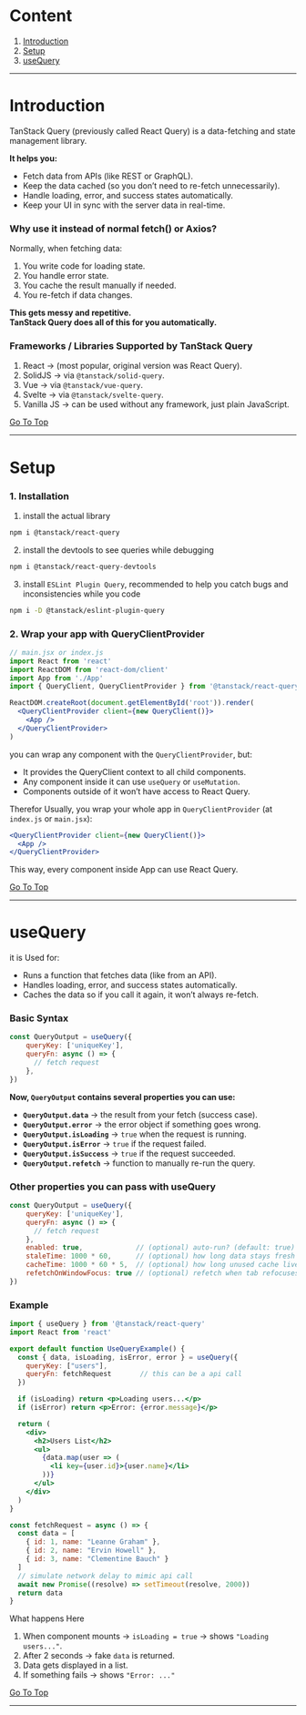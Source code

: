 # Content
1. [Introduction](#introduction)
2. [Setup](#setup)
3. [useQuery](#usequery)

---
# Introduction
TanStack Query (previously called React Query) is a data-fetching and state management library.

**It helps you:**
- Fetch data from APIs (like REST or GraphQL).
- Keep the data cached (so you don’t need to re-fetch unnecessarily).
- Handle loading, error, and success states automatically.
- Keep your UI in sync with the server data in real-time.

### Why use it instead of normal fetch() or Axios?

Normally, when fetching data:
1. You write code for loading state.
2. You handle error state.
3. You cache the result manually if needed.
4. You re-fetch if data changes.

**This gets messy and repetitive.**\
**TanStack Query does all of this for you automatically.**


### Frameworks / Libraries Supported by TanStack Query

1. React → (most popular, original version was React Query).
2. SolidJS → via `@tanstack/solid-query`.
3. Vue → via `@tanstack/vue-query`.
4. Svelte → via `@tanstack/svelte-query`.
5. Vanilla JS → can be used without any framework, just plain JavaScript.

[Go To Top](#content)

---
# Setup


### 1. Installation
1. install the actual library
```bash
npm i @tanstack/react-query
```
2. install the devtools to see queries while debugging
```bash
npm i @tanstack/react-query-devtools
```
3. install `ESLint Plugin Query`, recommended to help you catch bugs and inconsistencies while you code
```bash
npm i -D @tanstack/eslint-plugin-query
```
### 2. Wrap your app with QueryClientProvider
```jsx
// main.jsx or index.js
import React from 'react'
import ReactDOM from 'react-dom/client'
import App from './App'
import { QueryClient, QueryClientProvider } from '@tanstack/react-query'

ReactDOM.createRoot(document.getElementById('root')).render(
  <QueryClientProvider client={new QueryClient()}>
    <App />
  </QueryClientProvider>
)
```
you can wrap any component with the `QueryClientProvider`, but:
- It provides the QueryClient context to all child components.
- Any component inside it can use `useQuery` or `useMutation`.
- Components outside of it won’t have access to React Query.

Therefor Usually, you wrap your whole app in `QueryClientProvider` (at `index.js` or `main.jsx`):
```jsx
<QueryClientProvider client={new QueryClient()}>
  <App />
</QueryClientProvider>
```
This way, every component inside App can use React Query.

[Go To Top](#content)

---
# useQuery

it is Used for:
- Runs a function that fetches data (like from an API).
- Handles loading, error, and success states automatically.
- Caches the data so if you call it again, it won’t always re-fetch.


### Basic Syntax

```jsx
const QueryOutput = useQuery({
    queryKey: ['uniqueKey'],   
    queryFn: async () => {     
      // fetch request
    },
})
```
**Now, `QueryOutput` contains several properties you can use:**
- **`QueryOutput.data`** → the result from your fetch (success case).  
- **`QueryOutput.error`** → the error object if something goes wrong.  
- **`QueryOutput.isLoading`** → `true` when the request is running.  
- **`QueryOutput.isError`** → `true` if the request failed.  
- **`QueryOutput.isSuccess`** → `true` if the request succeeded.  
- **`QueryOutput.refetch`** → function to manually re-run the query.  

### Other properties you can pass with useQuery
```jsx
const QueryOutput = useQuery({
    queryKey: ['uniqueKey'],   
    queryFn: async () => {     
      // fetch request
    },
    enabled: true,             // (optional) auto-run? (default: true)
    staleTime: 1000 * 60,      // (optional) how long data stays fresh
    cacheTime: 1000 * 60 * 5,  // (optional) how long unused cache lives
    refetchOnWindowFocus: true // (optional) refetch when tab refocuses
})
```

### Example
```jsx
import { useQuery } from '@tanstack/react-query'
import React from 'react'

export default function UseQueryExample() {
  const { data, isLoading, isError, error } = useQuery({
    queryKey: ["users"],
    queryFn: fetchRequest       // this can be a api call
  })

  if (isLoading) return <p>Loading users...</p>
  if (isError) return <p>Error: {error.message}</p>

  return (
    <div>
      <h2>Users List</h2>
      <ul>
        {data.map(user => (
          <li key={user.id}>{user.name}</li>
        ))}
      </ul>
    </div>
  )
}

const fetchRequest = async () => {
  const data = [
    { id: 1, name: "Leanne Graham" },
    { id: 2, name: "Ervin Howell" },
    { id: 3, name: "Clementine Bauch" }
  ]
  // simulate network delay to mimic api call
  await new Promise((resolve) => setTimeout(resolve, 2000))
  return data
}
```
What happens Here
1. When component mounts → `isLoading = true` → shows `"Loading users..."`.
2. After 2 seconds → fake `data` is returned.
3. Data gets displayed in a list.
4. If something fails → shows `"Error: ..."`



[Go To Top](#content)

---